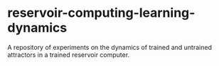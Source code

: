 # reservoir-computing-learning-dynamics
A repository of experiments on the dynamics of trained and untrained attractors in a trained reservoir computer. 
